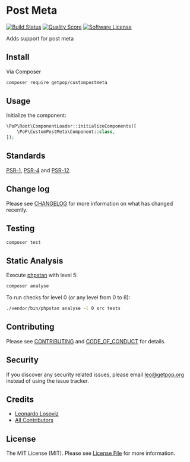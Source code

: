# Post Meta

[![Build Status][ico-travis]][link-travis]
[![Quality Score][ico-code-quality]][link-code-quality]
[![Software License][ico-license]](LICENSE.md)

<!--
[![Latest Version on Packagist][ico-version]][link-packagist]
[![Coverage Status][ico-scrutinizer]][link-scrutinizer]
[![Total Downloads][ico-downloads]][link-downloads]
-->

Adds support for post meta

## Install

Via Composer

``` bash
composer require getpop/custompostmeta
```

## Usage

Initialize the component:

``` php
\PoP\Root\ComponentLoader::initializeComponents([
    \PoP\CustomPostMeta\Component::class,
]);
```

## Standards

[PSR-1](https://www.php-fig.org/psr/psr-1), [PSR-4](https://www.php-fig.org/psr/psr-4) and [PSR-12](https://www.php-fig.org/psr/psr-12).

## Change log

Please see [CHANGELOG](CHANGELOG.md) for more information on what has changed recently.

## Testing

``` bash
composer test
```

## Static Analysis

Execute [phpstan](https://github.com/phpstan/phpstan) with level 5:

``` bash
composer analyse
```

To run checks for level 0 (or any level from 0 to 8):

``` bash
./vendor/bin/phpstan analyse -l 0 src tests
```

## Contributing

Please see [CONTRIBUTING](CONTRIBUTING.md) and [CODE_OF_CONDUCT](CODE_OF_CONDUCT.md) for details.

## Security

If you discover any security related issues, please email leo@getpop.org instead of using the issue tracker.

## Credits

- [Leonardo Losoviz][link-author]
- [All Contributors][link-contributors]

## License

The MIT License (MIT). Please see [License File](LICENSE.md) for more information.

[ico-version]: https://img.shields.io/packagist/v/getpop/custompostmeta.svg?style=flat-square
[ico-license]: https://img.shields.io/badge/license-MIT-brightgreen.svg?style=flat-square
[ico-travis]: https://img.shields.io/travis/getpop/custompostmeta/master.svg?style=flat-square
[ico-scrutinizer]: https://img.shields.io/scrutinizer/coverage/g/getpop/custompostmeta.svg?style=flat-square
[ico-code-quality]: https://img.shields.io/scrutinizer/g/getpop/custompostmeta.svg?style=flat-square
[ico-downloads]: https://img.shields.io/packagist/dt/getpop/custompostmeta.svg?style=flat-square

[link-packagist]: https://packagist.org/packages/getpop/custompostmeta
[link-travis]: https://travis-ci.org/getpop/custompostmeta
[link-scrutinizer]: https://scrutinizer-ci.com/g/getpop/custompostmeta/code-structure
[link-code-quality]: https://scrutinizer-ci.com/g/getpop/custompostmeta
[link-downloads]: https://packagist.org/packages/getpop/custompostmeta
[link-author]: https://github.com/leoloso
[link-contributors]: ../../contributors
